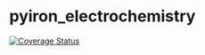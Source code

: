 pyiron_electrochemistry
=======================

[![Coverage Status](https://coveralls.io/repos/github/pyiron/pyiron_electrochemistry/badge.svg?branch=master)](https://coveralls.io/github/pyiron/pyiron_electrochemistry?branch=master)
